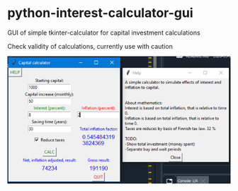 # python-interest-calculator-gui
GUI of simple tkinter-calculator for capital investment calculations

Check validity of calculations, currently use with caution

![Capture](Capture.png)
